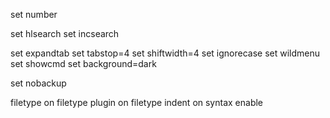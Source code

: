 set number

set hlsearch
set incsearch

set expandtab
set tabstop=4
set shiftwidth=4
set ignorecase
set wildmenu
set showcmd
set background=dark

set nobackup

filetype on
filetype plugin on
filetype indent on
syntax enable